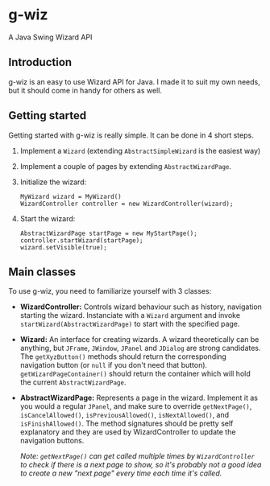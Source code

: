 g-wiz
=====
A Java Swing Wizard API

Introduction
------------
g-wiz is an easy to use Wizard API for Java. I made it to suit my own needs, but it should come in handy for others as well.

Getting started
--------------
Getting started with g-wiz is really simple. It can be done in 4 short steps.

1.	Implement a `Wizard` (extending `AbstractSimpleWizard` is the easiest way)
2.	Implement a couple of pages by extending `AbstractWizardPage`.
3.	Initialize the wizard:<p />

		MyWizard wizard = MyWizard()
		WizardController controller = new WizardController(wizard);
4.	Start the wizard:

		AbstractWizardPage startPage = new MyStartPage();
		controller.startWizard(startPage);
		wizard.setVisible(true);

Main classes
------------
To use g-wiz, you need to familiarize yourself with 3 classes:

*	**WizardController:**
	Controls wizard behaviour such as history, navigation starting the wizard. Instanciate with a `Wizard` argument and invoke `startWizard(AbstractWizardPage)` to start with the specified page.

*	**Wizard:**
	An interface for creating wizards. A wizard theoretically can be anything, but `JFrame`, `JWindow`, `JPanel` and `JDialog` are strong candidates. The `getXyzButton()` methods should return the corresponding navigation button (or `null` if you don't need that button). `getWizardPageContainer()` should return the container which will hold the current `AbstractWizardPage`.

*	**AbstractWizardPage:**
	Represents a page in the wizard. Implement it as you would a regular `JPanel`, and make sure to override `getNextPage()`, `isCancelAllowed()`, `isPreviousAllowed()`, `isNextAllowed()`, and `isFinishAllowed()`. The method signatures should be pretty self explanatory and they are used by WizardController to update the navigation buttons.
	
	*Note: `getNextPage()` can get called multiple times by `WizardController` to check if there is a next page to show, so it's probably not a good idea to create a new "next page" every time each time it's called.*
